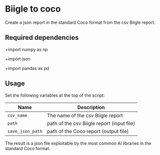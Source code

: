 # Biigle to coco

Create a json report in the standard Coco format from the csv Biigle report.

## Required dependencies

+import numpy as np

+import json

+import pandas as pd

## Usage

Set the following variables at the top of the script:

| Name | Description |
| --- | --- |
| `csv_name` | The name of the csv Biigle report |
| `path` | path of the csv Biigle report (input file) |
| `save_json_path` | path of the Coco report (output file) |

The result is a json file exploitable by the most common AI libraries in the 
standard Coco format.
